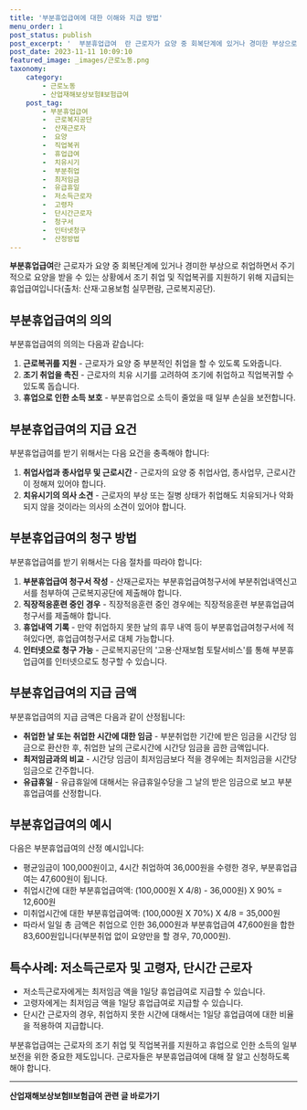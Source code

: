 ```yaml
---
title: '부분휴업급여에 대한 이해와 지급 방법'
menu_order: 1
post_status: publish
post_excerpt: '  부분휴업급여  란 근로자가 요양 중 회복단계에 있거나 경미한 부상으로 취업하면서 주기적으로 요양을 받을 수 있는 상황에서 조기 취업 및 직업복귀를 지원하기 위해 지급되는 휴업급여입니다 출처  산재 고용보험 실무편람, 근로복지공단 .'
post_date: 2023-11-11 10:09:10
featured_image: _images/근로노동.png
taxonomy:
    category:
        - 근로노동
        - 산업재해보상보험Ⅱ보험급여
    post_tag:
        - 부분휴업급여
        -  근로복지공단
        -  산재근로자
        -  요양
        -  직업복귀
        -  휴업급여
        -  치유시기
        -  부분취업
        -  최저임금
        -  유급휴일
        -  저소득근로자
        -  고령자
        -  단시간근로자
        -  청구서
        -  인터넷청구
        -  산정방법
---
```



**부분휴업급여**란 근로자가 요양 중 회복단계에 있거나 경미한 부상으로 취업하면서 주기적으로 요양을 받을 수 있는 상황에서 조기 취업 및 직업복귀를 지원하기 위해 지급되는 휴업급여입니다(출처: 산재·고용보험 실무편람, 근로복지공단).

## 부분휴업급여의 의의

부분휴업급여의 의의는 다음과 같습니다:

1. **근로복귀를 지원** - 근로자가 요양 중 부분적인 취업을 할 수 있도록 도와줍니다.
2. **조기 취업을 촉진** - 근로자의 치유 시기를 고려하여 조기에 취업하고 직업복귀할 수 있도록 돕습니다.
3. **휴업으로 인한 소득 보호** - 부분휴업으로 소득이 줄었을 때 일부 손실을 보전합니다.

## 부분휴업급여의 지급 요건

부분휴업급여를 받기 위해서는 다음 요건을 충족해야 합니다:

1. **취업사업과 종사업무 및 근로시간** - 근로자의 요양 중 취업사업, 종사업무, 근로시간이 정해져 있어야 합니다.
2. **치유시기의 의사 소견** - 근로자의 부상 또는 질병 상태가 취업해도 치유되거나 악화되지 않을 것이라는 의사의 소견이 있어야 합니다.

## 부분휴업급여의 청구 방법

부분휴업급여를 받기 위해서는 다음 절차를 따라야 합니다:

1. **부분휴업급여 청구서 작성** - 산재근로자는 부분휴업급여청구서에 부분취업내역신고서를 첨부하여 근로복지공단에 제출해야 합니다.
2. **직장적응훈련 중인 경우** - 직장적응훈련 중인 경우에는 직장적응훈련 부분휴업급여청구서를 제출해야 합니다.
3. **휴업내역 기록** - 만약 취업하지 못한 날의 휴무 내역 등이 부분휴업급여청구서에 적혀있다면, 휴업급여청구서로 대체 가능합니다.
4. **인터넷으로 청구 가능** - 근로복지공단의 '고용·산재보험 토탈서비스'를 통해 부분휴업급여를 인터넷으로도 청구할 수 있습니다.

## 부분휴업급여의 지급 금액

부분휴업급여의 지급 금액은 다음과 같이 산정됩니다:

- **취업한 날 또는 취업한 시간에 대한 임금** - 부분취업한 기간에 받은 임금을 시간당 임금으로 환산한 후, 취업한 날의 근로시간에 시간당 임금을 곱한 금액입니다.
- **최저임금과의 비교** - 시간당 임금이 최저임금보다 적을 경우에는 최저임금을 시간당 임금으로 간주합니다.
- **유급휴일** - 유급휴일에 대해서는 유급휴일수당을 그 날의 받은 임금으로 보고 부분휴업급여를 산정합니다.

## 부분휴업급여의 예시

다음은 부분휴업급여의 산정 예시입니다:

- 평균임금이 100,000원이고, 4시간 취업하여 36,000원을 수령한 경우, 부분휴업급여는 47,600원이 됩니다.
- 취업시간에 대한 부분휴업급여액: (100,000원 X 4/8) - 36,000원) X 90% = 12,600원
- 미취업시간에 대한 부분휴업급여액: (100,000원 X 70%) X 4/8 = 35,000원
- 따라서 일일 총 금액은 취업으로 인한 36,000원과 부분휴업급여 47,600원을 합한 83,600원입니다(부분취업 없이 요양만을 할 경우, 70,000원).

## 특수사례: 저소득근로자 및 고령자, 단시간 근로자

- 저소득근로자에게는 최저임금 액을 1일당 휴업급여로 지급할 수 있습니다.
- 고령자에게는 최저임금 액을 1일당 휴업급여로 지급할 수 있습니다.
- 단시간 근로자의 경우, 취업하지 못한 시간에 대해서는 1일당 휴업급여에 대한 비율을 적용하여 지급합니다.

부분휴업급여는 근로자의 조기 취업 및 직업복귀를 지원하고 휴업으로 인한 소득의 일부 보전을 위한 중요한 제도입니다. 근로자들은 부분휴업급여에 대해 잘 알고 신청하도록 해야 합니다.
<!-- wp:separator -->
<hr class="wp-block-separator has-alpha-channel-opacity"/>
<!-- /wp:separator -->

<!-- wp:group {"backgroundColor":"base","layout":{"type":"constrained"}} -->
<div class="wp-block-group has-base-background-color has-background"><!-- wp:paragraph {"align":"center","fontSize":"medium"} -->
<p class="has-text-align-center has-large-font-size"><strong>산업재해보상보험Ⅱ보험급여 관련 글 바로가기</strong></p>
<!-- /wp:paragraph -->


<!-- wp:latest-posts {"categories":[{"id":10872,"count":19,"description":"","link":"https://uknowlaw.com/category/%ec%82%b0%ec%97%85%ec%9e%ac%ed%95%b4%eb%b3%b4%ec%83%81%eb%b3%b4%ed%97%98%e2%85%b1%eb%b3%b4%ed%97%98%ea%b8%89%ec%97%ac/","name":"산업재해보상보험Ⅱ보험급여","slug":"산업재해보상보험Ⅱ보험급여","taxonomy":"category","parent":0,"meta":[],"_links":{"self":[{"href":"https://uknowlaw.com/wp-json/wp/v2/categories/10872"}],"collection":[{"href":"https://uknowlaw.com/wp-json/wp/v2/categories"}],"about":[{"href":"https://uknowlaw.com/wp-json/wp/v2/taxonomies/category"}],"wp:post_type":[{"href":"https://uknowlaw.com/wp-json/wp/v2/posts?categories=10872"}],"curies":[{"name":"wp","href":"https://api.w.org/{rel}","templated":true}]}}],"postsToShow":100,"excerptLength":28,"postLayout":"grid","columns":2,"featuredImageAlign":"left","featuredImageSizeSlug":"large","fontSize":18px} /--></div>
<!-- /wp:group -->